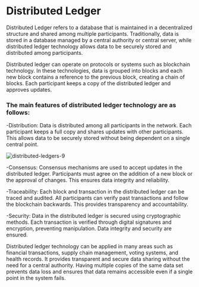 # Distributed Ledger

Distributed Ledger refers to a database that is maintained in a decentralized structure and shared among multiple participants. Traditionally, data is stored in a database managed by a central authority or central server, while distributed ledger technology allows data to be securely stored and distributed among participants.

Distributed ledger can operate on protocols or systems such as blockchain technology. In these technologies, data is grouped into blocks and each new block contains a reference to the previous block, creating a chain of blocks. Each participant keeps a copy of the distributed ledger and approves updates.

### The main features of distributed ledger technology are as follows:
  
-Distribution: Data is distributed among all participants in the network. Each participant keeps a full copy and shares updates with other participants. This allows data to be securely stored without being dependent on a single central point.

![distributed-ledgers-9](https://github.com/umaysafak/Blockchain-Fundamentals/assets/83416728/adc4778b-f57d-4add-89c7-3dcd631674e0)

-Consensus: Consensus mechanisms are used to accept updates in the distributed ledger. Participants must agree on the addition of a new block or the approval of changes. This ensures data integrity and reliability.

-Traceability: Each block and transaction in the distributed ledger can be traced and audited. All participants can verify past transactions and follow the blockchain backwards. This provides transparency and accountability.

-Security: Data in the distributed ledger is secured using cryptographic methods. Each transaction is verified through digital signatures and encryption, preventing manipulation. Data integrity and security are ensured.

Distributed ledger technology can be applied in many areas such as financial transactions, supply chain management, voting systems, and health records. It provides transparent and secure data sharing without the need for a central authority. Having multiple copies of the same data set prevents data loss and ensures that data remains accessible even if a single point in the system fails.
